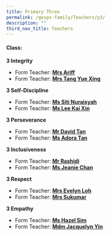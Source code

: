 ```yaml
---
title: Primary Three
permalink: /gesps-family/Teachers/p3/
description: ""
third_nav_title: Teachers
---
```

#### Class:

**3 Integrity**  

*   Form Teacher: **[Mrs Ariff](mailto:rabiah_bibi_ahmed_mitten@schools.gov.sg)**
*   Form Teacher: **[Mrs Tang Yue Xing](mailto:kwan_yue_xing@schools.gov.sg)**

  

**3 Self-Discipline**  

*   Form Teacher: **[Ms Siti Nuraisyah](mailto:Siti_nuraisyah_RAZALI@schools.gov.sg)**
*   Form Teacher: **[Ms Lee Kai Xin](mailto:lee_kai_xin@schools.gov.sg)**

  

**3 Perseverance**  

*   Form Teacher: **[Mr David Tan](mailto:tan_hong_meng_david@schools.gov.sg)**
*   Form Teacher: **[Ms Adora Tan](mailto:tan_shi_ying_adora@schools.gov.sg)**

**3 Inclusiveness**  

*   Form Teacher: **[Mr Rashidi](mailto:muhammad_rashidi_ramli@schools.gov.sg)**
*   Form Teacher: **[Ms Jeanie Chan](mailto:Jeanie_Chan_Wai_Peng@schools.gov.sg)**

**3 Respect**  

*   Form Teacher: **[Mrs Evelyn Loh](mailto:soh_hwee_lin@schools.gov.sg)**
*   Form Teacher: **[Mrs Sukumar](mailto:Subangkini_Sukumar@schools.gov.sg)**

**3 Empathy**

*   Form Teacher: **[Ms Hazel Sim](mailto:sim_geok_keow@schools.gov.sg)**
*   Form Teacher: **[Mdm Jacquelyn Yin](mailto:Jacquelyn_Yin_Hui_Jing@schools.gov.sg)**